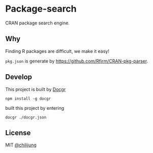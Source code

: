 # Package-search

CRAN package search engine. 

## Why

Finding R packages are difficult, we make it easy!


`pkg.json` is generate by https://github.com/Rfirm/CRAN-pkg-parser.

## Develop

This project is built by [Docgr](http://docgr.github.io/docgr)

```
npm install -g docgr
```

built this project by entering

```
docgr ./docgr.json
```

## License

MIT [@chilijung](http://github.com/chilijung)
